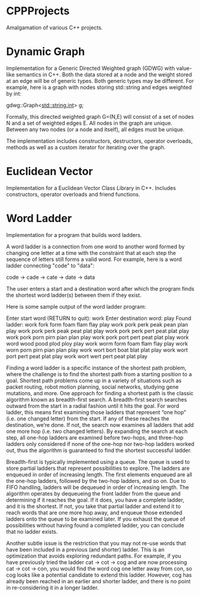 # CPPProjects
Amalgamation of various C++ projects.

# Dynamic Graph

Implementation for a Generic Directed Weighted graph (GDWG) with value-like semantics in C++. Both the data stored at a node and the weight stored at an edge will be of generic types. Both generic types may be different. For example, here is a graph with nodes storing std::string and edges weighted by int:

  gdwg::Graph<<std::string,int>> g;
  
Formally, this directed weighted graph G=(N,E) will consist of a set of nodes N and a set of weighted edges E. All nodes in the graph are unique. Between any two nodes (or a node and itself), all edges must be unique.

The implementation includes constructors, destructors, operator overloads, methods as well as a custom iterator for iterating over the graph.

# Euclidean Vector

Implementation for a Euclidean Vector Class Library in C++. Includes constructors, operator overloads and friend functions.

# Word Ladder

Implementation for a program that builds word ladders.

A word ladder is a connection from one word to another word formed by changing one letter at a time with the constraint that at each step the sequence of letters still forms a valid word. For example, here is a word ladder connecting "code" to "data":

  code -> cade -> cate -> date -> data

The user enters a start and a destination word after which the program finds the shortest word ladder(s) between them if they exist. 

Here is some sample output of the word ladder program:

Enter start word (RETURN to quit): work
Enter destination word: play
Found ladder: work fork form foam flam flay play 
work pork perk peak pean plan play 
work pork perk peak peat plat play 
work pork perk pert peat plat play 
work pork porn pirn pian plan play 
work pork port pert peat plat play 
work word wood pood plod ploy play 
work worm form foam flam flay play 
work worn porn pirn pian plan play 
work wort bort boat blat plat play 
work wort port pert peat plat play 
work wort wert pert peat plat play

Finding a word ladder is a specific instance of the shortest path problem, where the challenge is to find the shortest path from a starting position to a goal. Shortest path problems come up in a variety of situations such as packet routing, robot motion planning, social networks, studying gene mutations, and more. One approach for finding a shortest path is the classic algorithm known as breadth-first search. A breadth-first search searches outward from the start in a radial fashion until it hits the goal. For word ladder, this means first examining those ladders that represent “one hop” (i.e. one changed letter) from the start. If any of these reaches the destination, we’re done. If not, the search now examines all ladders that add one more hop (i.e. two changed letters). By expanding the search at each step, all one-hop ladders are examined before two-hops, and three-hop ladders only considered if none of the one-hop nor two-hop ladders worked out, thus the algorithm is guaranteed to find the shortest successful ladder.

Breadth-first is typically implemented using a queue. The queue is used to store partial ladders that represent possibilities to explore. The ladders are enqueued in order of increasing length. The first elements enqueued are all the one-hop ladders, followed by the two-hop ladders, and so on. Due to FIFO handling, ladders will be dequeued in order of increasing length. The algorithm operates by dequeueing the front ladder from the queue and determining if it reaches the goal. If it does, you have a complete ladder, and it is the shortest. If not, you take that partial ladder and extend it to reach words that are one more hop away, and enqueue those extended ladders onto the queue to be examined later. If you exhaust the queue of possibilities without having found a completed ladder, you can conclude that no ladder exists.

Another subtle issue is the restriction that you may not re-use words that have been included in a previous (and shorter) ladder. This is an optimization that avoids exploring redundant paths. For example, if you have previously tried the ladder cat -> cot -> cog and are now processing cat -> cot -> con, you would find the word cog one letter away from con, so cog looks like a potential candidate to extend this ladder. However, cog has already been reached in an earlier and shorter ladder, and there is no point in re-considering it in a longer ladder.

